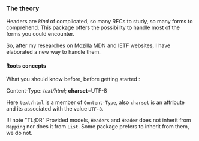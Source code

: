 ### The theory

Headers are *kind* of complicated, so many RFCs to study, so many forms to comprehend. This package offers the possibility to 
handle most of the forms you could encounter.

So, after my researches on Mozilla MDN and IETF websites, I have elaborated a new way to handle them.

#### Roots concepts

What you should know before, before getting started :

Content-Type: *text/html*; **charset**=UTF-8

Here `text/html` is a member of `Content-Type`, also `charset` is an attribute and its associated with the value `UTF-8`.

!!! note "TL;DR"
    Provided models, `Headers` and `Header` does not inherit from `Mapping` nor does it from `List`. Some package prefers to inherit from them, we do not. 
